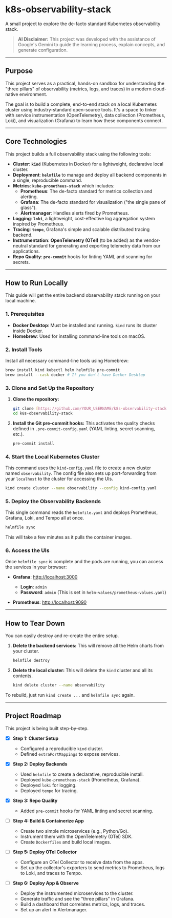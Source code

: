 # k8s-observability-stack

A small project to explore the de-facto standard Kubernetes observability stack.

> **AI Disclaimer:** This project was developed with the assistance of Google's Gemini to guide the learning process, explain concepts, and generate configuration.

---

## Purpose

This project serves as a practical, hands-on sandbox for understanding the "three pillars" of observability (metrics, logs, and traces) in a modern cloud-native environment.

The goal is to build a complete, end-to-end stack on a local Kubernetes cluster using industry-standard open-source tools. It's a space to tinker with service instrumentation (OpenTelemetry), data collection (Prometheus, Loki), and visualization (Grafana) to learn how these components connect.

---

## Core Technologies

This project builds a full observability stack using the following tools:

* **Cluster**: **`kind`** (Kubernetes in Docker) for a lightweight, declarative local cluster.
* **Deployment**: **`helmfile`** to manage and deploy all backend components in a single, reproducible command.
* **Metrics**: **`kube-prometheus-stack`** which includes:
    * **Prometheus**: The de-facto standard for metrics collection and alerting.
    * **Grafana**: The de-facto standard for visualization ("the single pane of glass").
    * **Alertmanager**: Handles alerts fired by Prometheus.
* **Logging**: **`loki`**, a lightweight, cost-effective log aggregation system inspired by Prometheus.
* **Tracing**: **`tempo`**, Grafana's simple and scalable distributed tracing backend.
* **Instrumentation**: **OpenTelemetry (OTel)** (to be added) as the vendor-neutral standard for generating and exporting telemetry data from our applications.
* **Repo Quality**: **`pre-commit`** hooks for linting YAML and scanning for secrets.

---

## How to Run Locally

This guide will get the entire backend observability stack running on your local machine.

### 1. Prerequisites

* **Docker Desktop**: Must be installed and running. `kind` runs its cluster inside Docker.
* **Homebrew**: Used for installing command-line tools on macOS.

### 2. Install Tools

Install all necessary command-line tools using Homebrew:
```bash
brew install kind kubectl helm helmfile pre-commit
brew install --cask docker # If you don't have Docker Desktop
```

### 3. Clone and Set Up the Repository

1.  **Clone the repository:**
    ```bash
    git clone [https://github.com/YOUR_USERNAME/k8s-observability-stack.git](https://github.com/YOUR_USERNAME/k8s-observability-stack.git)
    cd k8s-observability-stack
    ```

2.  **Install the Git pre-commit hooks:**
    This activates the quality checks defined in `.pre-commit-config.yaml` (YAML linting, secret scanning, etc.).
    ```bash
    pre-commit install
    ```

### 4. Start the Local Kubernetes Cluster

This command uses the `kind-config.yaml` file to create a new cluster named `observability`. The config file also sets up port-forwarding from your `localhost` to the cluster for accessing the UIs.

```bash
kind create cluster --name observability --config kind-config.yaml
```

### 5. Deploy the Observability Backends

This single command reads the `helmfile.yaml` and deploys Prometheus, Grafana, Loki, and Tempo all at once.

```bash
helmfile sync
```
This will take a few minutes as it pulls the container images.

### 6. Access the UIs

Once `helmfile sync` is complete and the pods are running, you can access the services in your browser:

* **Grafana**: [http://localhost:3000](http://localhost:3000)
    * **Login**: `admin`
    * **Password**: `admin` (This is set in `helm-values/prometheus-values.yaml`)

* **Prometheus**: [http://localhost:9090](http://localhost:9090)

---

## How to Tear Down

You can easily destroy and re-create the entire setup.

1.  **Delete the backend services:**
    This will remove all the Helm charts from your cluster.
    ```bash
    helmfile destroy
    ```

2.  **Delete the local cluster:**
    This will delete the `kind` cluster and all its contents.
    ```bash
    kind delete cluster --name observability
    ```

To rebuild, just run `kind create ...` and `helmfile sync` again.

---

## Project Roadmap

This project is being built step-by-step.

* [x] **Step 1: Cluster Setup**
    * Configured a reproducible `kind` cluster.
    * Defined `extraPortMappings` to expose services.

* [x] **Step 2: Deploy Backends**
    * Used `helmfile` to create a declarative, reproducible install.
    * Deployed `kube-prometheus-stack` (Prometheus, Grafana).
    * Deployed `loki` for logging.
    * Deployed `tempo` for tracing.

* [x] **Step 3: Repo Quality**
    * Added `pre-commit` hooks for YAML linting and secret scanning.

* [ ] **Step 4: Build & Containerize App**
    * Create two simple microservices (e.g., Python/Go).
    * Instrument them with the OpenTelemetry (OTel) SDK.
    * Create `Dockerfiles` and build local images.

* [ ] **Step 5: Deploy OTel Collector**
    * Configure an OTel Collector to receive data from the apps.
    * Set up the collector's exporters to send metrics to Prometheus, logs to Loki, and traces to Tempo.

* [ ] **Step 6: Deploy App & Observe**
    * Deploy the instrumented microservices to the cluster.
    * Generate traffic and see the "three pillars" in Grafana.
    * Build a dashboard that correlates metrics, logs, and traces.
    * Set up an alert in Alertmanager.
